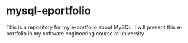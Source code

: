 # mysql-eportfolio

This is a repository for my e-portfolio about MySQL. I will present this e-portfolio in my software engineering course at university.
